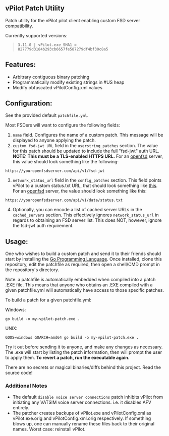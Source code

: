 ## vPilot Patch Utility

Patch utility for the vPilot pilot client enabling custom FSD server compatibility.

Currently supported versions:
> `3.11.0 | vPilot.exe SHA1 = 827779d3184b293cb6657fe587279df4bf30c8a5`

## Features:

- Arbitrary contiguous binary patching
- Programmatically modify existing strings in #US heap
- Modify obfuscated vPilotConfig.xml values

## Configuration:

See the provided default `patchfile.yml`.

Most FSDers will want to configure the following fields:

1. `name` field. Configures the name of a custom patch. This message will be displayed to anyone applying the patch.
2. `custom fsd-jwt URL` field in the `userstring_patches` section.
   The value for this patch should be updated to include the full "fsd-jwt" auth URL.
   **NOTE: This must be a TLS-enabled HTTPS URL.**
   For an [openfsd](https://github.com/renorris/openfsd) server, this value should look something like the following:
```
https://youropenfsdserver.com/api/v1/fsd-jwt
```

3. `network_status_url` field in the `config_patches` section.
   This field points vPilot to a custom status.txt URL, that should look something like [this](https://status.vatsim.net).
   For an [openfsd](https://github.com/renorris/openfsd) server, the value should look something like this:
```
https://youropenfsdserver.com/api/v1/data/status.txt
```

4. Optionally, you can encode a list of cached server URLs in the `cached_servers` section.
   This effectively ignores `network_status_url` in regards to obtaining an FSD server list. 
   This does NOT, however, ignore the fsd-jwt auth requirement.

## Usage:

One who wishes to build a custom patch and send it to their friends should start by installing the [Go Programming Language](https://go.dev/dl/).
Once installed, clone this repository, edit the patchfile as required, then open a shell/CMD prompt in the repository's directory.

Note: a patchfile is automatically embedded when compiled into a patch .EXE file.
This means that anyone who obtains an .EXE compiled with a given patchfile.yml will automatically have access to those specific patches.

To build a patch for a given patchfile.yml:

Windows:
```
go build -o my-vpilot-patch.exe .
```

UNIX:
```
GOOS=windows GOARCH=amd64 go build -o my-vpilot-patch.exe .
```

Try it out before sending it to anyone, and make any changes as necessary.
The .exe will start by listing the patch information, then will prompt the user to apply them.
**To revert a patch, run the executable again.**

There are no secrets or magical binaries/diffs behind this project. Read the source code!

### Additional Notes

- The default `disable voice server connections` patch inhibits vPilot from initiating any VATSIM voice server connections. i.e. it disables AFV entirely.
- The patcher creates backups of vPilot.exe and vPilotConfig.xml as vPilot.exe.orig and vPilotConfig.xml.orig respectively. If something blows up, one can manually rename these files back to their original names. Worst case: reinstall vPilot.
